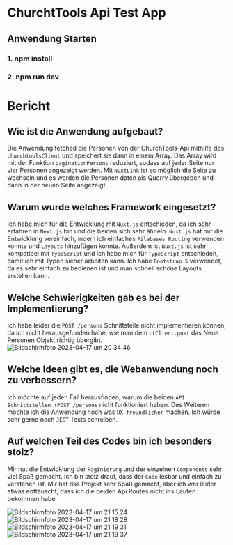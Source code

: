 # ChurchtTools Api Test App

## Anwendung Starten
### 1. npm install
### 2. npm run dev


# Bericht
## Wie ist die Anwendung aufgebaut?
Die Anwendung fetched die Personen von der ChurchTools-Api mithilfe des `churchtoolsClient` und speichert sie dann in einem Array.
Das Array wird mit der Funktion `paginationPersons` reduziert, sodass auf jeder Seite nur vier Personen angezeigt werden.
Mit `NuxtLink` ist es möglich die Seite zu wechseln und es werden die Personen daten als Querry übergeben und dann in der neuen Seite angezeigt.

## Warum wurde welches Framework eingesetzt?
Ich habe mich für die Entwicklung mit `Nuxt.js` entschieden, da ich sehr erfahren in `Next.js` bin und die beiden sich sehr ähneln.
`Nuxt.js` hat mir die Entwicklung vereinfach, indem ich einfaches `Filebases Routing` verwenden konnte und `Layouts` hinzufügen konnte.
Außerdem ist `Nuxt.js` ist sehr kompatibel mit `TypeScript` und ich habe mich für `TypeScript` entschieden, damit ich mit Typen sicher arbeiten kann.
Ich habe `Bootstrap 5` verwendet, da es sehr einfach zu bedienen ist und man schnell schöne Layouts erstellen kann.

## Welche Schwierigkeiten gab es bei der Implementierung?
Ich habe leider die `POST /persons` Schnittstelle nicht implementieren können, da ich nicht herausgefunden habe, wie man dem `ctClient.post` das Neue Personen Objekt richtig übergibt.
![Bildschirmfoto 2023-04-17 um 20 34 46](https://user-images.githubusercontent.com/45995648/232588580-713fffb0-caa2-433c-951d-229fd7102f08.png)


## Welche Ideen gibt es, die Webanwendung noch zu verbessern?
Ich möchte auf jeden Fall herausfinden, warum die beiden `API Schnittstellen (POST /persons` nicht funktioniert haben.
Des Weiteren möchte ich die Anwendung noch was `UX freundlicher` machen.
Ich würde sehr gerne noch `JEST` Tests schreiben.

## Auf welchen Teil des Codes bin ich besonders stolz?
Mir hat die Entwicklung der `Paginierung` und der einzelnen `Components` sehr viel Spaß gemacht.
Ich bin stolz drauf, dass der `Code` lesbar und einfach zu verstehen ist.
Mir hat das Projekt sehr Spaß gemacht, aber ich war leider etwas enttäuscht, dass ich die beiden Api Routes nicht ins Laufen bekommen habe.

![Bildschirmfoto 2023-04-17 um 21 15 24](https://user-images.githubusercontent.com/45995648/232588416-89dc0632-9fe8-457f-827b-88bc13d89130.png)
![Bildschirmfoto 2023-04-17 um 21 18 28](https://user-images.githubusercontent.com/45995648/232588897-06c1bf8f-1046-4572-8abf-1bd2ad29a26f.png)
![Bildschirmfoto 2023-04-17 um 21 19 31](https://user-images.githubusercontent.com/45995648/232589170-4e3fbfc0-b8c9-4d3d-bfb1-a723ea4fc9ef.png)
![Bildschirmfoto 2023-04-17 um 21 19 37](https://user-images.githubusercontent.com/45995648/232589195-8b2257bf-f164-4767-b405-b874188812ca.png)

